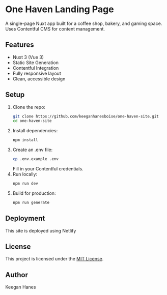 # One Haven Landing Page

A single-page Nuxt app built for a coffee shop, bakery, and gaming space. Uses Contentful CMS for content management.

## Features

- Nuxt 3 (Vue 3)
- Static Site Generation
- Contentful Integration
- Fully responsive layout
- Clean, accessible design

## Setup

1. Clone the repo:
    ```bash
    git clone https://github.com/keeganhanesboise/one-haven-site.git
    cd one-haven-site
   ```
2. Install dependencies:
    ```bash
   npm install
   ```
3. Create an .env file:
    ```bash
    cp .env.example .env 
   ```
   Fill in your Contentful credentials.
4. Run locally:
    ```bash
    npm run dev 
   ```
5. Build for production:
    ```bash
    npm run generate 
   ```

## Deployment
This site is deployed using Netlify

## License
This project is licensed under the [MIT License](./LICENSE).

## Author
Keegan Hanes